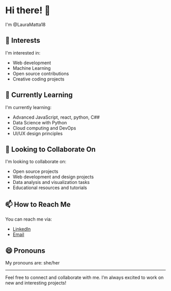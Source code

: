 # Hi there! 👋

I'm @LauraMatta18

## 👀 Interests
I'm interested in:
- Web development
- Machine Learning
- Open source contributions
- Creative coding projects

## 🌱 Currently Learning
I'm currently learning:
- Advanced JavaScript, react, python, C##
- Data Science with Python
- Cloud computing and DevOps
- UI/UX design principles

## 💞️ Looking to Collaborate On
I'm looking to collaborate on:
- Open source projects
- Web development and design projects
- Data analysis and visualization tasks
- Educational resources and tutorials

## 📫 How to Reach Me
You can reach me via:
- [LinkedIn](https://www.linkedin.com/in/laura-matta-462a92119/)
- [Email](mailto:laurac.matta@outlook.com)

## 😄 Pronouns
My pronouns are: she/her

---

Feel free to connect and collaborate with me. I’m always excited to work on new and interesting projects!
